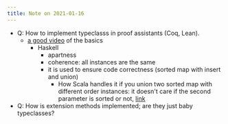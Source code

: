 ```yaml
---
title: Note on 2021-01-16
---
```



* Q: How to implement typeclasss in proof assistants (Coq, Lean).
  * [a good video](https://www.youtube.com/watch?v=6WhFpnfD-Tw) of the basics
    * Haskell
      * apartness
      * coherence: all instances are the same
      * it is used to ensure code correctness (sorted map with insert and union)
        * How Scala handles it if you union two sorted map with different order instances: it doesn't care if the second parameter is sorted or not, [link](https://www.scala-lang.org/api/current/scala/collection/SortedMap.html#++[V2%3E:V](xs:scala.collection.IterableOnce[(K,V2)]):CC[K,V2])
* Q: How is extension methods implemented; are they just baby typeclasses?

